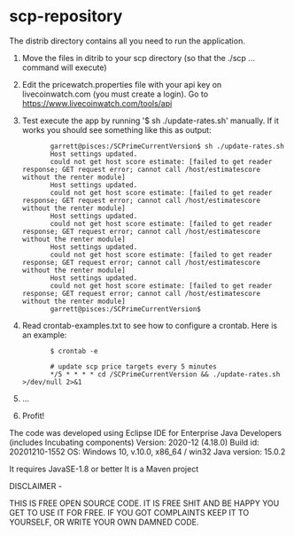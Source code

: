 # scp-repository

The distrib directory contains all you need to run the application. 


1) Move the files in ditrib to your scp directory (so that the ./scp ... command will execute)
2) Edit the pricewatch.properties file with your api key on livecoinwatch.com (you must create a login). Go to https://www.livecoinwatch.com/tools/api
3) Test execute the app by running '$ sh ./update-rates.sh' manually. If it works you should see something like this as output:

              garrett@pisces:/SCPrimeCurrentVersion$ sh ./update-rates.sh
              Host settings updated.
              could not get host score estimate: [failed to get reader response; GET request error; cannot call /host/estimatescore without the renter module]
              Host settings updated.
              could not get host score estimate: [failed to get reader response; GET request error; cannot call /host/estimatescore without the renter module]
              Host settings updated.
              could not get host score estimate: [failed to get reader response; GET request error; cannot call /host/estimatescore without the renter module]
              Host settings updated.
              could not get host score estimate: [failed to get reader response; GET request error; cannot call /host/estimatescore without the renter module]
              Host settings updated.
              could not get host score estimate: [failed to get reader response; GET request error; cannot call /host/estimatescore without the renter module]
              garrett@pisces:/SCPrimeCurrentVersion$

4) Read crontab-examples.txt to see how to configure a crontab. Here is an example:

              $ crontab -e

              # update scp price targets every 5 minutes
              */5 * * * * cd /SCPrimeCurrentVersion && ./update-rates.sh >/dev/null 2>&1
5) ...
6) Profit!


The code was developed using 
            Eclipse IDE for Enterprise Java Developers (includes Incubating components)
            Version: 2020-12 (4.18.0)
            Build id: 20201210-1552
            OS: Windows 10, v.10.0, x86_64 / win32
            Java version: 15.0.2

It requires JavaSE-1.8 or better
It is a Maven project


DISCLAIMER -

THIS IS FREE OPEN SOURCE CODE. IT IS FREE SHIT AND BE HAPPY YOU GET TO USE IT FOR FREE. IF YOU GOT COMPLAINTS KEEP IT TO YOURSELF,
OR WRITE YOUR OWN DAMNED CODE.


